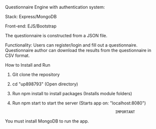 Questionnaire Engine with authentication system:

Stack: Express/MongoDB

Front-end: EJS/Bootstrap

The questionnaire is constructed from a JSON file.

Functionality:
Users can register/login and fill out a questionnaire. 
Questionnaire author can download the results from the questionnaire in CSV format.


How to Install and Run
1. Git clone the repository
2. cd "up898793" (Open directory)
2. Run npm install to install packages (Installs module folders)
3. Run npm start to start the server (Starts app on: "localhost:8080")

                                                      IMPORTANT
                                                      
You must install MongoDB to run the app. 
